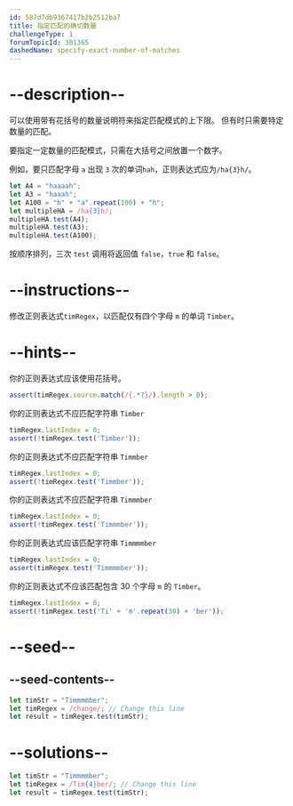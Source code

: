 ```yaml
---
id: 587d7db9367417b2b2512ba7
title: 指定匹配的确切数量
challengeType: 1
forumTopicId: 301365
dashedName: specify-exact-number-of-matches
---
```


# --description--

可以使用带有花括号的数量说明符来指定匹配模式的上下限。 但有时只需要特定数量的匹配。

要指定一定数量的匹配模式，只需在大括号之间放置一个数字。

例如，要只匹配字母 `a` 出现 `3` 次的单词`hah`，正则表达式应为`/ha{3}h/`。

```js
let A4 = "haaaah";
let A3 = "haaah";
let A100 = "h" + "a".repeat(100) + "h";
let multipleHA = /ha{3}h/;
multipleHA.test(A4);
multipleHA.test(A3);
multipleHA.test(A100);
```

按顺序排列，三次 `test` 调用将返回值 `false`，`true` 和 `false`。

# --instructions--

修改正则表达式`timRegex`，以匹配仅有四个字母 `m` 的单词 `Timber`。

# --hints--

你的正则表达式应该使用花括号。

```js
assert(timRegex.source.match(/{.*?}/).length > 0);
```

你的正则表达式不应匹配字符串 `Timber`

```js
timRegex.lastIndex = 0;
assert(!timRegex.test('Timber'));
```

你的正则表达式不应匹配字符串 `Timmber`

```js
timRegex.lastIndex = 0;
assert(!timRegex.test('Timmber'));
```

你的正则表达式不应匹配字符串 `Timmmber`

```js
timRegex.lastIndex = 0;
assert(!timRegex.test('Timmmber'));
```

你的正则表达式应该匹配字符串 `Timmmmber`

```js
timRegex.lastIndex = 0;
assert(timRegex.test('Timmmmber'));
```

你的正则表达式不应该匹配包含 30 个字母 `m` 的 `Timber`。

```js
timRegex.lastIndex = 0;
assert(!timRegex.test('Ti' + 'm'.repeat(30) + 'ber'));
```

# --seed--

## --seed-contents--

```js
let timStr = "Timmmmber";
let timRegex = /change/; // Change this line
let result = timRegex.test(timStr);
```

# --solutions--

```js
let timStr = "Timmmmber";
let timRegex = /Tim{4}ber/; // Change this line
let result = timRegex.test(timStr);
```
